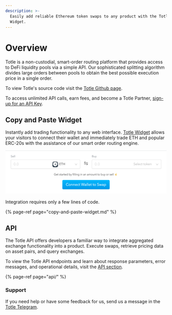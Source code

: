 ```yaml
---
description: >-
  Easily add reliable Ethereum token swaps to any product with the Totle API or
  Widget.
---
```


# Overview

Totle is a non-custodial, smart-order routing platform that provides access to DeFi liquidity pools via a simple API. Our sophisticated splitting algorithm divides large orders between pools to obtain the best possible execution price in a single order.  
  
To view Totle's source code visit the [Totle Github page](https://github.com/TotlePlatform). 

To access unlimited API calls, earn fees, and become a Totle Partner, [sign-up for an API Key](api/api-key.md).

## Copy and Paste Widget

Instantly add trading functionality to any web interface. [Totle Widget](copy-and-paste-widget.md) allows your visitors to connect their wallet and immediately trade ETH and popular ERC-20s with the assistance of our smart order routing engine. 

![](.gitbook/assets/screen-shot-2020-02-06-at-3.37.11-pm.png)

Integration requires only a few lines of code.

{% page-ref page="copy-and-paste-widget.md" %}

## API

The Totle API offers developers a familiar way to integrate aggregated exchange functionality into a product. Execute swaps, retrieve pricing data on asset pairs, and query exchanges.

To view the Totle API endpoints and learn about response parameters, error messages, and operational details, visit the [API section](api/). 

{% page-ref page="api/" %}

### Support

If you need help or have some feedback for us, send us a message in the [Totle Telegram](https://t.me/totleinc).

